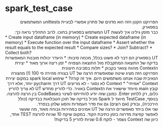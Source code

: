 # spark_test_case
<div dir="rtl">
הפרויקט הקטן הזה הוא מדגים של פתרון אפשרי לבעיית unittests המשתמשים בספארק.
</div>
<div dir="rtl">
כבר מזמן גילינו איך לעשות UT המשתמש בספארק בתוכו. לרוב התהליך נראה כך:
</div>
<div>
* Create input dataframe (in memory)
* Create expected dataframe (in memory)
* Execute function over the input dataframe
* Assert whether the result equals to the expected result
    * Compare sizes?
    * Join? Subtract?
    * Collect both?
</div>
<div dir="rtl">
UT בספארק הם דבר לא פשוט בכלל, מכמה סיבות:
* היעדר יכולות מובנות המאפשרות בדיקה של התוצאה המתקבלת מול התוצאה הצפויה
* זמן ריצה ארוך מאוד
    * יצירת הContext מהווה צוואר בקבוק
* תלות בסביבה חיצונית 
</div>
<div dir="rtl">
הפרויקט הזה מציג שיטה שמאפשרת הרצה של UT בצורה מהירה פי 100 (!) מהצורה הנאיבית שבה אנחנו משתמשים היום.
איך זה קורה?
* שימוש spark local במקום יצירת Context "אמיתי"
* Context לא נסגר -
לא מריצים UT דרך pycharm יותר, אלא דרך קובץ main מיוחד שישאיר את הContext באוויר. כדי להריץ מחדש UT לא צריך להריץ כלום, רק ללחוץ Enter. 
כמובן שזה יודע להתייחס לשינוי בCodeBase בין הרצה להרצה.
</div>
<div dir="rtl">
בנוסף, TestCase מיועד ל Spark מכיל בדיקה של תוכן הטבלאות בבדיקה (כולל הירככיה), ובודק (אם רוצים) גם את סדר העמודות והסוג שלהן בנפרד.
</div>
<div dir="rtl">
שני אלו ביחד מאפשרים הרצה של UT אמינים במהירות גבוהה מאוד, מה שעשוי לאפשר קפיצת מדרגה בזמן כתיבת הקוד.
במקום שיקח 10 שניות להרצת TEST אחד, כיוון שה Context נשמר - לוקח 0.6 שניות להריץ 5 בדיקות!
</div>